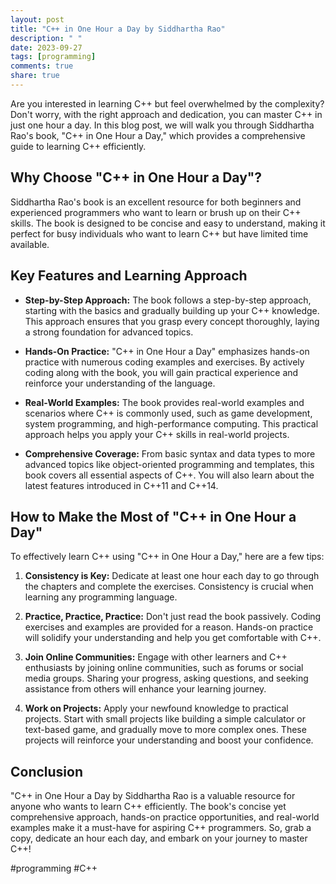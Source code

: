 ```yaml
---
layout: post
title: "C++ in One Hour a Day by Siddhartha Rao"
description: " "
date: 2023-09-27
tags: [programming]
comments: true
share: true
---
```


Are you interested in learning C++ but feel overwhelmed by the complexity? Don't worry, with the right approach and dedication, you can master C++ in just one hour a day. In this blog post, we will walk you through Siddhartha Rao's book, "C++ in One Hour a Day," which provides a comprehensive guide to learning C++ efficiently.

## Why Choose "C++ in One Hour a Day"?

Siddhartha Rao's book is an excellent resource for both beginners and experienced programmers who want to learn or brush up on their C++ skills. The book is designed to be concise and easy to understand, making it perfect for busy individuals who want to learn C++ but have limited time available.

## Key Features and Learning Approach

- **Step-by-Step Approach:** The book follows a step-by-step approach, starting with the basics and gradually building up your C++ knowledge. This approach ensures that you grasp every concept thoroughly, laying a strong foundation for advanced topics.

- **Hands-On Practice:** "C++ in One Hour a Day" emphasizes hands-on practice with numerous coding examples and exercises. By actively coding along with the book, you will gain practical experience and reinforce your understanding of the language.

- **Real-World Examples:** The book provides real-world examples and scenarios where C++ is commonly used, such as game development, system programming, and high-performance computing. This practical approach helps you apply your C++ skills in real-world projects.

- **Comprehensive Coverage:** From basic syntax and data types to more advanced topics like object-oriented programming and templates, this book covers all essential aspects of C++. You will also learn about the latest features introduced in C++11 and C++14.

## How to Make the Most of "C++ in One Hour a Day"

To effectively learn C++ using "C++ in One Hour a Day," here are a few tips:

1. **Consistency is Key:** Dedicate at least one hour each day to go through the chapters and complete the exercises. Consistency is crucial when learning any programming language.

2. **Practice, Practice, Practice:** Don't just read the book passively. Coding exercises and examples are provided for a reason. Hands-on practice will solidify your understanding and help you get comfortable with C++.

3. **Join Online Communities:** Engage with other learners and C++ enthusiasts by joining online communities, such as forums or social media groups. Sharing your progress, asking questions, and seeking assistance from others will enhance your learning journey.

4. **Work on Projects:** Apply your newfound knowledge to practical projects. Start with small projects like building a simple calculator or text-based game, and gradually move to more complex ones. These projects will reinforce your understanding and boost your confidence.

## Conclusion

"C++ in One Hour a Day by Siddhartha Rao is a valuable resource for anyone who wants to learn C++ efficiently. The book's concise yet comprehensive approach, hands-on practice opportunities, and real-world examples make it a must-have for aspiring C++ programmers. So, grab a copy, dedicate an hour each day, and embark on your journey to master C++!

#programming #C++